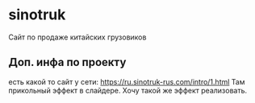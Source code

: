# sinotruk

 Сайт по продаже китайских грузовиков

## Доп. инфа по проекту

есть какой то сайт у сети: https://ru.sinotruk-rus.com/intro/1.html Там прикольный эффект в слайдере. Хочу такой же эффект реализовать.
